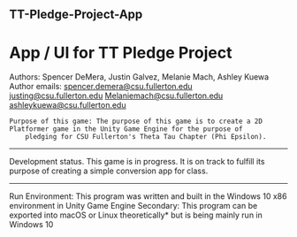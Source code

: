 ## TT-Pledge-Project-App
# App / UI for TT Pledge Project

Authors: Spencer DeMera, Justin Galvez, Melanie Mach, Ashley Kuewa
    Author emails:
                spencer.demera@csu.fullerton.edu
                justing@csu.fullerton.edu
                Melaniemach@csu.fullerton.edu
                ashleykuewa@csu.fullerton.edu
                
    Purpose of this game: The purpose of this game is to create a 2D Platformer game in the Unity Game Engine for the purpose of
        pledging for CSU Fullerton's Theta Tau Chapter (Phi Epsilon). 
 
 ---
Development status.  This game is in progress.  It is on track to fulfill its purpose of creating a simple conversion app for class.

---
Run Environment: This program was written and built in the Windows 10 x86 environment in Unity Game Engine
  Secondary: This program can be exported into macOS or Linux theoretically* but is being mainly run in Windows 10
